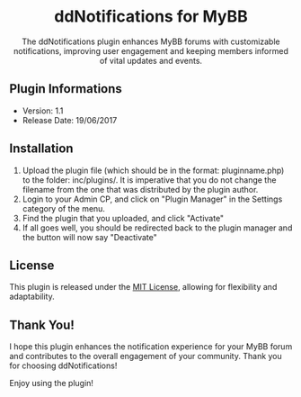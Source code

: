 <div align="center">

# ddNotifications for MyBB
The ddNotifications plugin enhances MyBB forums with customizable notifications, improving user engagement and keeping members informed of vital updates and events.

</div>

## Plugin Informations
- Version: 1.1
- Release Date: 19/06/2017

## Installation
1. Upload the plugin file (which should be in the format: pluginname.php) to the folder: inc/plugins/. It is imperative that you do not change the filename from the one that was distributed by the plugin author.
2. Login to your Admin CP, and click on "Plugin Manager" in the Settings category of the menu.
3. Find the plugin that you uploaded, and click "Activate"
4. If all goes well, you should be redirected back to the plugin manager and the button will now say "Deactivate"

## License
This plugin is released under the [MIT License](https://github.com/DevDJpl/ddnotifications-mybb/blob/master/LICENSE), allowing for flexibility and adaptability.

## Thank You!
I hope this plugin enhances the notification experience for your MyBB forum and contributes to the overall engagement of your community. Thank you for choosing ddNotifications!

Enjoy using the plugin!
